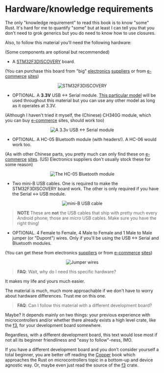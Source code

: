 # Hardware/knowledge requirements

The only "knowledge requirement" to read this book is to know "some" Rust. It's
hard for me to quantify "some" but at least I can tell you that you don't need
to grok generics but you do need to know how to use closures.

Also, to follow this material you'll need the following hardware:

(Some components are optional but recommended)

- A [STM32F3DISCOVERY] board.

[STM32F3DISCOVERY]: http://www.st.com/en/evaluation-tools/stm32f3discovery.html

(You can purchase this board from "big" [electronics][0] [suppliers][1] or from
[e-commerce][2] [sites][3])

[0]: http://www.mouser.com/ProductDetail/STMicroelectronics/STM32F3DISCOVERY
[1]: http://www.digikey.com/product-detail/en/stmicroelectronics/STM32F3DISCOVERY/497-13192-ND
[2]: https://www.aliexpress.com/wholesale?SearchText=stm32f3discovery
[3]: http://www.ebay.com/sch/i.html?_nkw=stm32f3discovery

<p align="center">
<img title="STM32F3DISCOVERY" src="assets/f3.jpg">
</p>

- OPTIONAL. A **3.3V** USB <-> Serial module. [This particular model][sparkfun]
  will be used throughout this material but you can use any other model as long
  as it operates at 3.3V.

[sparkfun]: https://www.sparkfun.com/products/9873

(Although I haven't tried it myself, the (Chinese) CH340G module, which you can
buy [e-commerce][4] sites, should work too)

[4]: https://www.aliexpress.com/wholesale?SearchText=CH340G

<p align="center">
<img title="A 3.3v USB <-> Serial module" src="assets/serial.jpg">
</p>

- OPTIONAL. A HC-05 Bluetooth module (with headers!). A HC-06 would work too.

(As with other Chinese parts, you pretty much can only find these on
[e-commerce][5] [sites][6]. (US) Electronics suppliers don't usually stock these
for some reason)

[5]: http://www.ebay.com/sch/i.html?_nkw=hc-05
[6]: https://www.aliexpress.com/wholesale?SearchText=hc-05

<p align="center">
<img title="The HC-05 Bluetooth module" src="assets/bluetooth.jpg">
</p>

- Two mini-B USB cables. One is required to make the STM32F3DISCOVERY board
  work. The other is only required if you have the Serial <-> USB module.

<p align="center">
<img title="mini-B USB cable" src="assets/usb-cable.jpg">
</p>

> **NOTE** These are **not** the USB cables that ship with pretty much every
> Android phone; those are *micro* USB cables. Make sure you have the right
> thing!

- OPTIONAL. 4 Female to Female, 4 Male to Female and 1 Male to Male jumper (or
  "Dupont") wires. Only if you'll be using the USB <-> Serial and Bluetooth
  modules.

(You can get these from electronics [suppliers][7] or
from [e-commerce][8] [sites][9])

[7]: https://www.adafruit.com/categories/306
[8]: http://www.ebay.com/sch/i.html?_nkw=dupont+wire
[9]: https://www.aliexpress.com/wholesale?SearchText=dupont+wire

<p align="center">
<img title="Jumper wires" src="assets/jumper-wires.jpg">
</p>

> **FAQ**: Wait, why do I need this specific hardware?

It makes my life and yours much easier.

The material is much, much more approachable if we don't have to worry about
hardware differences. Trust me on this one.

> **FAQ**: Can I follow this material with a different development board?

Maybe? It depends mainly on two things: your previous experience with
microcontrollers and/or whether there already exists a high level crate, like
the [f3], for your development board somewhere.

Regardless, with a different development board, this text would lose most if not
all its beginner friendliness and "easy to follow"-ness, IMO.

If you have a different development board and you don't consider yourself a
total beginner, you are better off reading the [Copper] book which approaches
the Rust on microcontrollers topic in a bottom-up and device agnostic way. Or,
maybe even just read the source of the [f3] crate.

[Copper]: https://japaric.github.io/copper
[f3]: https://github.com/japaric/f3
